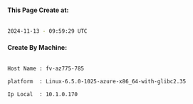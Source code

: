 
   
#### This Page Create at:

```bash

2024-11-13 - 09:59:29 UTC

```

#### Create By Machine:

```bash

Host Name : fv-az775-785

platform  : Linux-6.5.0-1025-azure-x86_64-with-glibc2.35

Ip Local  : 10.1.0.170

```

